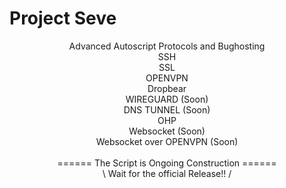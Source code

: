 # Project Seve
<center>
Advanced Autoscript Protocols and Bughosting<br>
SSH<br>
SSL<br>
OPENVPN<br>
Dropbear<br>
WIREGUARD (Soon)<br>
DNS TUNNEL (Soon)<br>
OHP<br>
Websocket (Soon)<br>
Websocket over OPENVPN (Soon)<br>
<br>
====== The Script is Ongoing Construction ======
<br>
\ Wait for the official Release!! /
</center>
